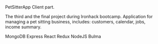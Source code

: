 PetSitterApp
Client part.

The third and the final project during Ironhack bootcamp. Application for managing a pet sitting business, includes: customers, calendar, jobs, income summary.

MongoDB
Express
React
Redux
NodeJS
Bulma


